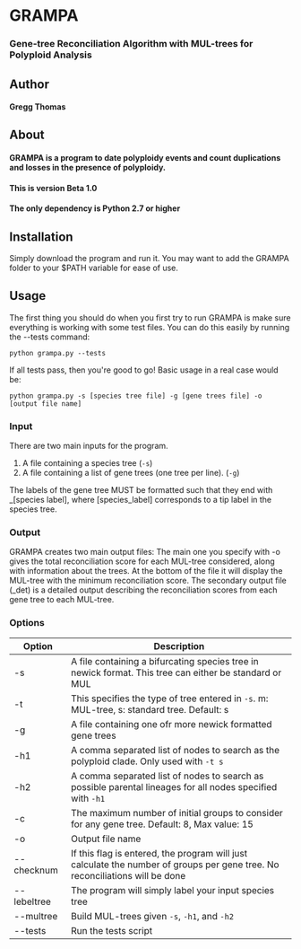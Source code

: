 # GRAMPA
### Gene-tree Reconciliation Algorithm with MUL-trees for Polyploid Analysis

## Author
#### Gregg Thomas

## About

#### GRAMPA is a program to date polyploidy events and count duplications and losses in the presence of polyploidy.

#### This is version Beta 1.0
#### The only dependency is Python 2.7 or higher

## Installation

Simply download the program and run it. You may want to add the GRAMPA folder to your $PATH variable for ease of use.

## Usage

The first thing you should do when you first try to run GRAMPA is make sure everything is working with some test files. You can do this easily by running the --tests command:

`python grampa.py --tests`

If all tests pass, then you're good to go! Basic usage in a real case would be:

`python grampa.py -s [species tree file] -g [gene trees file] -o [output file name]`

### Input

There are two main inputs for the program. 

1. A file containing a species tree (`-s`)
2. A file containing a list of gene trees (one tree per line). (`-g`)

The labels of the gene tree MUST be formatted such that they end with _[species label], where [species_label] corresponds to a tip label in the species tree.

### Output

GRAMPA creates two main output files: The main one you specify with -o gives the total reconciliation score for each MUL-tree considered, along with information about the trees. At the bottom of the file it will display the MUL-tree with the minimum reconciliation score.
The secondary output file (_det) is a detailed output describing the reconciliation scores from each gene tree to each MUL-tree.

### Options

| Option | Description | 
| ------ | ----------- |
| -s | A file containing a bifurcating species tree in newick format. This tree can either be standard or MUL |
| -t | This specifies the type of tree entered in `-s`. m: MUL-tree, s: standard tree. Default: s |
| -g | A file containing one ofr more newick formatted gene trees |
| -h1 | A comma separated list of nodes to search as the polyploid clade. Only used with `-t s` |
| -h2 | A comma separated list of nodes to search as possible parental lineages for all nodes specified with `-h1` |
| -c | The maximum number of initial groups to consider for any gene tree. Default: 8, Max value: 15 |
| -o | Output file name |
| --checknum | If this flag is entered, the program will just calculate the number of groups per gene tree. No reconciliations will be done |
| --lebeltree | The program will simply label your input species tree |
| --multree | Build MUL-trees given `-s`, `-h1`, and `-h2` |
| --tests | Run the tests script |
